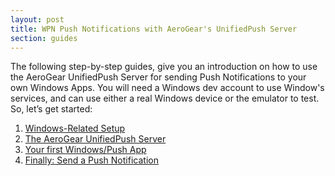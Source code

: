 ```yaml
---
layout: post
title: WPN Push Notifications with AeroGear's UnifiedPush Server
section: guides
---
```


The following step-by-step guides, give you an introduction on how to use the AeroGear UnifiedPush Server for sending Push Notifications to your own Windows Apps. You will need a Windows dev account to use Window's services, and can use either a real Windows device or the emulator to test. So, let’s get started:

1. [Windows-Related Setup](guides/#windows-setup)
3. [The AeroGear UnifiedPush Server](guides/#register-device)
3. [Your first Windows/Push App](guides/#windows-app)
4. [Finally: Send a Push Notification](guides/#push-notification)
